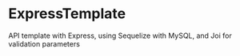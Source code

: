 # ExpressTemplate
API template with Express, using Sequelize with MySQL, and Joi for validation parameters
